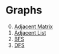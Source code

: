# Graphs
0. [Adjacent Matrix](00_Adjacent_Matrix.cpp)
1. [Adjacent List](00_Adjacent_List.cpp)
2. [BFS](02_BFS.cpp)
3. [DFS](03_DFS.cpp)
